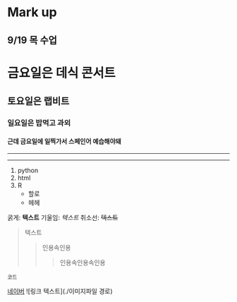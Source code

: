Mark up 
===========
9/19 목 수업
-----------

# 금요일은 데식 콘서트
## 토요일은 랩비트
### 일요일은 밥먹고 과외
#### 근데 금요일에 일찍가서 스페인어 예습해야돼

---
***
1. python
2. html
3. R
   * 할로
    * 헤헤

굵게: **텍스트** 기울임: *텍스트* 취소선: ~~텍스트~~
> 텍스트
>> 인용속인용
>>> 인용속인용속인용

`코드`

[네이버](https://www.naver.com)
![링크 텍스트](./이미지파일 경로)
